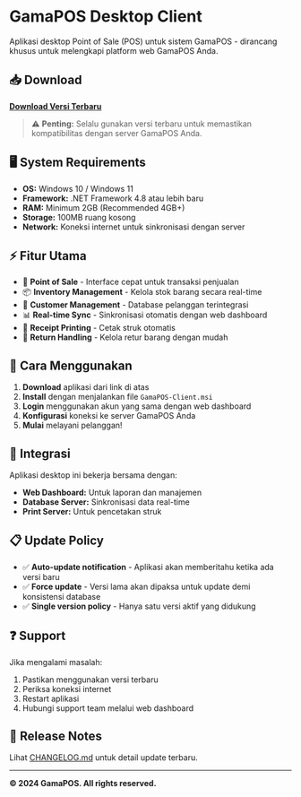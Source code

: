 # GamaPOS Desktop Client

Aplikasi desktop Point of Sale (POS) untuk sistem GamaPOS - dirancang khusus untuk melengkapi platform web GamaPOS Anda.

## 📥 Download

**[Download Versi Terbaru](https://github.com/GamaTriTunggal/gamapos-client/releases/latest/download/GamaPOS-Client.msi)**

> ⚠️ **Penting:** Selalu gunakan versi terbaru untuk memastikan kompatibilitas dengan server GamaPOS Anda.

## 🖥️ System Requirements

- **OS:** Windows 10 / Windows 11
- **Framework:** .NET Framework 4.8 atau lebih baru
- **RAM:** Minimum 2GB (Recommended 4GB+)
- **Storage:** 100MB ruang kosong
- **Network:** Koneksi internet untuk sinkronisasi dengan server

## ⚡ Fitur Utama

- 🏪 **Point of Sale** - Interface cepat untuk transaksi penjualan
- 📦 **Inventory Management** - Kelola stok barang secara real-time
- 👥 **Customer Management** - Database pelanggan terintegrasi
- 📊 **Real-time Sync** - Sinkronisasi otomatis dengan web dashboard
- 🧾 **Receipt Printing** - Cetak struk otomatis
- 🔄 **Return Handling** - Kelola retur barang dengan mudah

## 🚀 Cara Menggunakan

1. **Download** aplikasi dari link di atas
2. **Install** dengan menjalankan file `GamaPOS-Client.msi`
3. **Login** menggunakan akun yang sama dengan web dashboard
4. **Konfigurasi** koneksi ke server GamaPOS Anda
5. **Mulai** melayani pelanggan!

## 🔗 Integrasi

Aplikasi desktop ini bekerja bersama dengan:
- **Web Dashboard:** Untuk laporan dan manajemen
- **Database Server:** Sinkronisasi data real-time
- **Print Server:** Untuk pencetakan struk

## 📋 Update Policy

- ✅ **Auto-update notification** - Aplikasi akan memberitahu ketika ada versi baru
- ✅ **Force update** - Versi lama akan dipaksa untuk update demi konsistensi database
- ✅ **Single version policy** - Hanya satu versi aktif yang didukung

## ❓ Support

Jika mengalami masalah:
1. Pastikan menggunakan versi terbaru
2. Periksa koneksi internet
3. Restart aplikasi
4. Hubungi support team melalui web dashboard

## 📝 Release Notes

Lihat [CHANGELOG.md](./CHANGELOG.md) untuk detail update terbaru.

---

**© 2024 GamaPOS. All rights reserved.**
